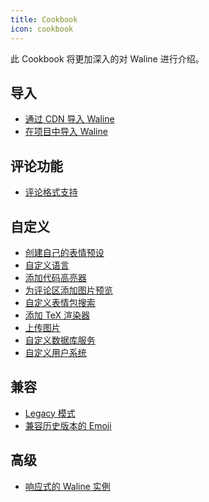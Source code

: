 ```yaml
---
title: Cookbook
icon: cookbook
---
```


此 Cookbook 将更加深入的对 Waline 进行介绍。

<!-- more -->

## 导入

- [通过 CDN 导入 Waline](./import/cdn.md)
- [在项目中导入 Waline](./import/project.md)

## 评论功能

- [评论格式支持](syntax.md)

## 自定义

- [创建自己的表情预设](./customize/emoji.md)
- [自定义语言](./customize/locale.md)
- [添加代码高亮器](./customize/highlighter.md)
- [为评论区添加图片预览](./customize/image-preview.md)
- [自定义表情包搜索](./customize/search.md)
- [添加 TeX 渲染器](./customize/tex-renderer.md)
- [上传图片](./customize/upload-image.md)
- [自定义数据库服务](./customize/database.md)
- [自定义用户系统](./customize/userdb.md)

## 兼容

- [Legacy 模式](./legacy.md)
- [兼容历史版本的 Emoji](./emoji-compact.md)

## 高级

- [响应式的 Waline 实例](reactivity.md)
